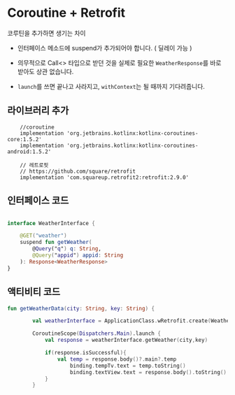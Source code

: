 # Coroutine + Retrofit

코루틴을 추가하면 생기는 차이

- 인터페이스 메소드에 suspend가 추가되어야 합니다. ( 딜레이 가능 )

- 의무적으로 Call<> 타입으로 받던 것을 실제로 필요한 `WeatherResponse`를 바로 받아도 상관 없습니다.

- `launch`를 쓰면 끝나고 사라지고, `withContext`는 될 때까지 기다려줍니다.

## 라이브러리 추가

```gradlew
    //coroutine
    implementation 'org.jetbrains.kotlinx:kotlinx-coroutines-core:1.5.2'
    implementation 'org.jetbrains.kotlinx:kotlinx-coroutines-android:1.5.2'

    // 레트로핏
    // https://github.com/square/retrofit
    implementation 'com.squareup.retrofit2:retrofit:2.9.0'
```

## 인터페이스 코드

```kotlin

interface WeatherInterface {

    @GET("weather")
    suspend fun getWeather(
        @Query("q") q: String,
        @Query("appid") appid: String
    ): Response<WeatherResponse>
}
```

## 액티비티 코드

```kotlin
fun getWeatherData(city: String, key: String) {

        val weatherInterface = ApplicationClass.wRetrofit.create(WeatherInterface::class.java)

        CoroutineScope(Dispatchers.Main).launch {
            val response = weatherInterface.getWeather(city,key)

            if(response.isSuccessful){
                val temp = response.body()?.main?.temp
                    binding.tempTv.text = temp.toString()
                    binding.textView.text = response.body().toString()
            }
        }
```
